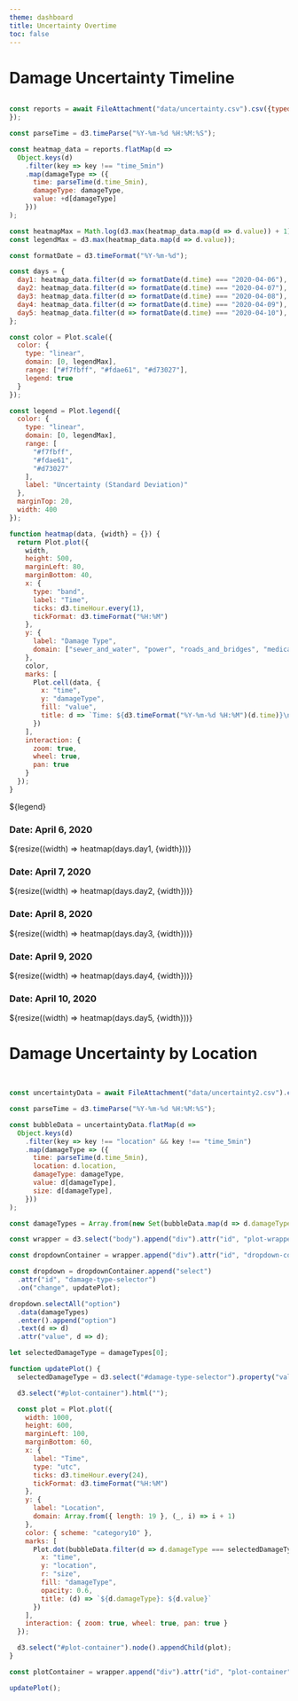 ```yaml
---
theme: dashboard
title: Uncertainty Overtime
toc: false
---
```


# Damage Uncertainty Timeline

```js

const reports = await FileAttachment("data/uncertainty.csv").csv({typed: true,
});

const parseTime = d3.timeParse("%Y-%m-%d %H:%M:%S");

const heatmap_data = reports.flatMap(d =>
  Object.keys(d)
    .filter(key => key !== "time_5min")
    .map(damageType => ({
      time: parseTime(d.time_5min),
      damageType: damageType,
      value: +d[damageType]
    }))
);

const heatmapMax = Math.log(d3.max(heatmap_data.map(d => d.value)) + 1);
const legendMax = d3.max(heatmap_data.map(d => d.value));

const formatDate = d3.timeFormat("%Y-%m-%d");

const days = {
  day1: heatmap_data.filter(d => formatDate(d.time) === "2020-04-06"),
  day2: heatmap_data.filter(d => formatDate(d.time) === "2020-04-07"),
  day3: heatmap_data.filter(d => formatDate(d.time) === "2020-04-08"),
  day4: heatmap_data.filter(d => formatDate(d.time) === "2020-04-09"),
  day5: heatmap_data.filter(d => formatDate(d.time) === "2020-04-10"),
};

const color = Plot.scale({
  color: {
    type: "linear",
    domain: [0, legendMax],
    range: ["#f7fbff", "#fdae61", "#d73027"],
    legend: true
  }
});

const legend = Plot.legend({
  color: {
    type: "linear",
    domain: [0, legendMax],
    range: [
      "#f7fbff",
      "#fdae61",
      "#d73027"
    ],
    label: "Uncertainty (Standard Deviation)"
  },
  marginTop: 20,
  width: 400
});

function heatmap(data, {width} = {}) {
  return Plot.plot({
    width,
    height: 500,
    marginLeft: 80,
    marginBottom: 40,
    x: {
      type: "band",
      label: "Time",
      ticks: d3.timeHour.every(1),
      tickFormat: d3.timeFormat("%H:%M")
    },
    y: {
      label: "Damage Type",
      domain: ["sewer_and_water", "power", "roads_and_bridges", "medical", "buildings", "shake_intensity"]
    },
    color,
    marks: [
      Plot.cell(data, {
        x: "time",
        y: "damageType",
        fill: "value",
        title: d => `Time: ${d3.timeFormat("%Y-%m-%d %H:%M")(d.time)}\nDamage: ${d.damageType}\nStandard Deviation: ${d.value.toFixed(2)}`
      })
    ],
    interaction: {
      zoom: true,
      wheel: true,
      pan: true
    }
  });
}

```
<div>
  ${legend}
</div>

<div class="grid grid-cols-1">
  <div class="card">
    <h3>Date: April 6, 2020</h3>
    ${resize((width) => heatmap(days.day1, {width}))}
  </div>
  <div class="card">
    <h3>Date: April 7, 2020</h3>
    ${resize((width) => heatmap(days.day2, {width}))}
  </div>
  <div class="card">
    <h3>Date: April 8, 2020</h3>
    ${resize((width) => heatmap(days.day3, {width}))}
  </div>
  <div class="card">
    <h3>Date: April 9, 2020</h3>
    ${resize((width) => heatmap(days.day4, {width}))}
  </div>
  <div class="card">
    <h3>Date: April 10, 2020</h3>
    ${resize((width) => heatmap(days.day5, {width}))}
  </div>
</div>

# Damage Uncertainty by Location

<style>
  #plot-wrapper {
    width: 100%;       
    display: flex;
    flex-direction: column;
    align-items: center;    

  }

  #dropdown-container {
    width: 100%;       
    max-width: 400px;    
    margin-bottom: 0px; 
    text-align: center; 
  }

  #plot-container {
    width: 100%;         
    max-width: 1000px;   
    margin: 0 auto;      
    height: 600px;       
  }
</style>
```js


const uncertaintyData = await FileAttachment("data/uncertainty2.csv").csv({typed: true});

const parseTime = d3.timeParse("%Y-%m-%d %H:%M:%S");

const bubbleData = uncertaintyData.flatMap(d =>
  Object.keys(d)
    .filter(key => key !== "location" && key !== "time_5min") 
    .map(damageType => ({
      time: parseTime(d.time_5min),
      location: d.location,
      damageType: damageType,
      value: d[damageType],
      size: d[damageType],  
    }))
);

const damageTypes = Array.from(new Set(bubbleData.map(d => d.damageType)));

const wrapper = d3.select("body").append("div").attr("id", "plot-wrapper");

const dropdownContainer = wrapper.append("div").attr("id", "dropdown-container")

const dropdown = dropdownContainer.append("select")
  .attr("id", "damage-type-selector")
  .on("change", updatePlot);

dropdown.selectAll("option")
  .data(damageTypes)
  .enter().append("option")
  .text(d => d)
  .attr("value", d => d);

let selectedDamageType = damageTypes[0];

function updatePlot() {
  selectedDamageType = d3.select("#damage-type-selector").property("value");

  d3.select("#plot-container").html(""); 

  const plot = Plot.plot({
    width: 1000,
    height: 600,
    marginLeft: 100,
    marginBottom: 60,
    x: {
      label: "Time",
      type: "utc",
      ticks: d3.timeHour.every(24),
      tickFormat: d3.timeFormat("%H:%M")
    },
    y: {
      label: "Location",
      domain: Array.from({ length: 19 }, (_, i) => i + 1) 
    },
    color: { scheme: "category10" },
    marks: [
      Plot.dot(bubbleData.filter(d => d.damageType === selectedDamageType), {
        x: "time",
        y: "location",
        r: "size",
        fill: "damageType",
        opacity: 0.6,
        title: (d) => `${d.damageType}: ${d.value}`
      })
    ],
    interaction: { zoom: true, wheel: true, pan: true }
  });

  d3.select("#plot-container").node().appendChild(plot);
}

const plotContainer = wrapper.append("div").attr("id", "plot-container");

updatePlot();
